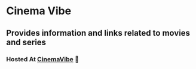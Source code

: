 # Cinema Vibe

## Provides information and links related to movies and series

### Hosted At [CinemaVibe](https://soufi-ane.github.io/cinema-vibe/) :facepunch:
